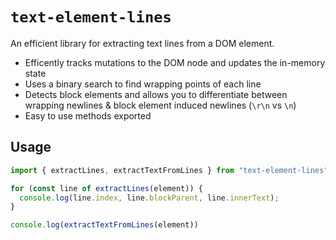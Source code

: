 # `text-element-lines`

An efficient library for extracting text lines from a DOM element.

- Efficently tracks mutations to the DOM node and updates the in-memory state
- Uses a binary search to find wrapping points of each line
- Detects block elements and allows you to differentiate between wrapping newlines & block element induced newlines (`\r\n` vs `\n`)
- Easy to use methods exported

## Usage

```ts
import { extractLines, extractTextFromLines } from "text-element-lines";

for (const line of extractLines(element)) {
  console.log(line.index, line.blockParent, line.innerText);
}

console.log(extractTextFromLines(element))
```
